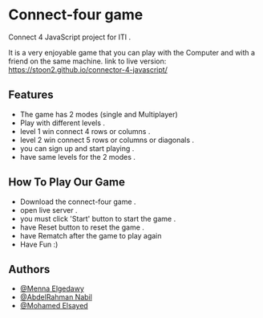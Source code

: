 
# Connect-four game

Connect 4 JavaScript project for ITI .

It is a very enjoyable game that you can play with the Computer and with a friend on the same machine.
link to live version: https://stoon2.github.io/connector-4-javascript/

## Features

- The game has 2 modes (single and Multiplayer)
- Play with different levels .
- level 1 win connect 4 rows or columns .
- level 2 win connect 5 rows or columns or diagonals .
- you can sign up and start playing .
- have same levels for the 2 modes .

## How To Play Our Game

- Download the connect-four game .
- open live server .
- you must click 'Start' button to start the game .
- have Reset button to reset the game .
- have Rematch after the game to play again
- Have Fun :)

## Authors

- [@Menna Elgedawy](https://github.com/Menna97)
- [@AbdelRahman Nabil](https://github.com/AbdelrahmanNabill)
- [@Mohamed Elsayed](https://github.com/Stoon2)



